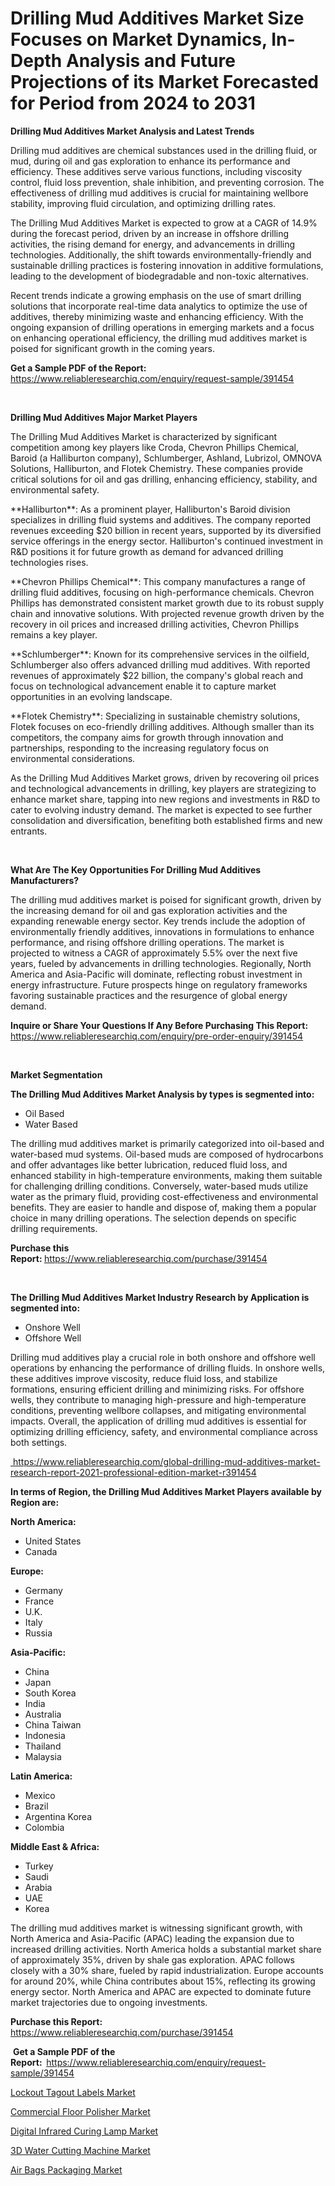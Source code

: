 <p><h1>Drilling Mud Additives Market Size Focuses on Market Dynamics, In-Depth Analysis and Future Projections of its Market Forecasted for Period from 2024 to 2031</h1></p><p><strong>Drilling Mud Additives Market Analysis and Latest Trends</strong></p>
<p><p>Drilling mud additives are chemical substances used in the drilling fluid, or mud, during oil and gas exploration to enhance its performance and efficiency. These additives serve various functions, including viscosity control, fluid loss prevention, shale inhibition, and preventing corrosion. The effectiveness of drilling mud additives is crucial for maintaining wellbore stability, improving fluid circulation, and optimizing drilling rates.</p><p>The Drilling Mud Additives Market is expected to grow at a CAGR of 14.9% during the forecast period, driven by an increase in offshore drilling activities, the rising demand for energy, and advancements in drilling technologies. Additionally, the shift towards environmentally-friendly and sustainable drilling practices is fostering innovation in additive formulations, leading to the development of biodegradable and non-toxic alternatives.</p><p>Recent trends indicate a growing emphasis on the use of smart drilling solutions that incorporate real-time data analytics to optimize the use of additives, thereby minimizing waste and enhancing efficiency. With the ongoing expansion of drilling operations in emerging markets and a focus on enhancing operational efficiency, the drilling mud additives market is poised for significant growth in the coming years.</p></p>
<p><strong>Get a Sample PDF of the Report:&nbsp;</strong> <a href="https://www.reliableresearchiq.com/enquiry/request-sample/391454?utm_campaign=103&utm_medium=2&utm_source=Github&utm_content=ia&utm_term=26102024&utm_id=drilling-mud-additives">https://www.reliableresearchiq.com/enquiry/request-sample/391454</a></p>
<p>&nbsp;</p>
<p><strong>Drilling Mud Additives Major Market Players</strong></p>
<p><p>The Drilling Mud Additives Market is characterized by significant competition among key players like Croda, Chevron Phillips Chemical, Baroid (a Halliburton company), Schlumberger, Ashland, Lubrizol, OMNOVA Solutions, Halliburton, and Flotek Chemistry. These companies provide critical solutions for oil and gas drilling, enhancing efficiency, stability, and environmental safety.</p><p>**Halliburton**: As a prominent player, Halliburton's Baroid division specializes in drilling fluid systems and additives. The company reported revenues exceeding $20 billion in recent years, supported by its diversified service offerings in the energy sector. Halliburton's continued investment in R&D positions it for future growth as demand for advanced drilling technologies rises.</p><p>**Chevron Phillips Chemical**: This company manufactures a range of drilling fluid additives, focusing on high-performance chemicals. Chevron Phillips has demonstrated consistent market growth due to its robust supply chain and innovative solutions. With projected revenue growth driven by the recovery in oil prices and increased drilling activities, Chevron Phillips remains a key player.</p><p>**Schlumberger**: Known for its comprehensive services in the oilfield, Schlumberger also offers advanced drilling mud additives. With reported revenues of approximately $22 billion, the company's global reach and focus on technological advancement enable it to capture market opportunities in an evolving landscape.</p><p>**Flotek Chemistry**: Specializing in sustainable chemistry solutions, Flotek focuses on eco-friendly drilling additives. Although smaller than its competitors, the company aims for growth through innovation and partnerships, responding to the increasing regulatory focus on environmental considerations.</p><p>As the Drilling Mud Additives Market grows, driven by recovering oil prices and technological advancements in drilling, key players are strategizing to enhance market share, tapping into new regions and investments in R&D to cater to evolving industry demand. The market is expected to see further consolidation and diversification, benefiting both established firms and new entrants.</p></p>
<p>&nbsp;</p>
<p><strong>What Are The Key Opportunities For Drilling Mud Additives Manufacturers?</strong></p>
<p><p>The drilling mud additives market is poised for significant growth, driven by the increasing demand for oil and gas exploration activities and the expanding renewable energy sector. Key trends include the adoption of environmentally friendly additives, innovations in formulations to enhance performance, and rising offshore drilling operations. The market is projected to witness a CAGR of approximately 5.5% over the next five years, fueled by advancements in drilling technologies. Regionally, North America and Asia-Pacific will dominate, reflecting robust investment in energy infrastructure. Future prospects hinge on regulatory frameworks favoring sustainable practices and the resurgence of global energy demand.</p></p>
<p><strong>Inquire or Share Your Questions If Any Before Purchasing This Report:</strong> <a href="https://www.reliableresearchiq.com/enquiry/pre-order-enquiry/391454?utm_campaign=103&utm_medium=2&utm_source=Github&utm_content=ia&utm_term=26102024&utm_id=drilling-mud-additives">https://www.reliableresearchiq.com/enquiry/pre-order-enquiry/391454</a></p>
<p>&nbsp;</p>
<p><strong>Market Segmentation</strong></p>
<p><strong>The Drilling Mud Additives Market Analysis by types is segmented into:</strong></p>
<p><ul><li>Oil Based</li><li>Water Based</li></ul></p>
<p><p>The drilling mud additives market is primarily categorized into oil-based and water-based mud systems. Oil-based muds are composed of hydrocarbons and offer advantages like better lubrication, reduced fluid loss, and enhanced stability in high-temperature environments, making them suitable for challenging drilling conditions. Conversely, water-based muds utilize water as the primary fluid, providing cost-effectiveness and environmental benefits. They are easier to handle and dispose of, making them a popular choice in many drilling operations. The selection depends on specific drilling requirements.</p></p>
<p><strong>Purchase this Report:&nbsp;</strong><a href="https://www.reliableresearchiq.com/purchase/391454?utm_campaign=103&utm_medium=2&utm_source=Github&utm_content=ia&utm_term=26102024&utm_id=drilling-mud-additives">https://www.reliableresearchiq.com/purchase/391454</a></p>
<p>&nbsp;</p>
<p><strong>The Drilling Mud Additives Market Industry Research by Application is segmented into:</strong></p>
<p><ul><li>Onshore Well</li><li>Offshore Well</li></ul></p>
<p><p>Drilling mud additives play a crucial role in both onshore and offshore well operations by enhancing the performance of drilling fluids. In onshore wells, these additives improve viscosity, reduce fluid loss, and stabilize formations, ensuring efficient drilling and minimizing risks. For offshore wells, they contribute to managing high-pressure and high-temperature conditions, preventing wellbore collapses, and mitigating environmental impacts. Overall, the application of drilling mud additives is essential for optimizing drilling efficiency, safety, and environmental compliance across both settings.</p></p>
<p><a href="https://www.reliableresearchiq.com/global-drilling-mud-additives-market-research-report-2021-professional-edition-market-r391454?utm_campaign=103&utm_medium=2&utm_source=Github&utm_content=ia&utm_term=26102024&utm_id=drilling-mud-additives">&nbsp;https://www.reliableresearchiq.com/global-drilling-mud-additives-market-research-report-2021-professional-edition-market-r391454</a></p>
<p><strong>In terms of Region, the Drilling Mud Additives Market Players available by Region are:</strong></p>
<p>
    <p> <strong> North America: </strong>
        <ul>
            <li>United States</li>
            <li>Canada</li>
        </ul>
        </p> 
    <p> <strong> Europe: </strong>
        <ul>
            <li>Germany</li>
            <li>France</li>
            <li>U.K.</li>
            <li>Italy</li>
            <li>Russia</li>
        </ul>
        </p> 
    <p> <strong> Asia-Pacific: </strong>
        <ul>
            <li>China</li>
            <li>Japan</li>
            <li>South Korea</li>
            <li>India</li>
            <li>Australia</li>
            <li>China Taiwan</li>
            <li>Indonesia</li>
            <li>Thailand</li>
            <li>Malaysia</li>
        </ul>
        </p> 
    <p> <strong> Latin America: </strong>
        <ul>
            <li>Mexico</li>
            <li>Brazil</li>
            <li>Argentina Korea</li>
            <li>Colombia</li>
        </ul>
        </p> 
    <p> <strong> Middle East & Africa: </strong>
        <ul>
            <li>Turkey</li>
            <li>Saudi</li>
            <li>Arabia</li>
            <li>UAE</li>
            <li>Korea</li>
        </ul>
    </p>
    </p>
<p><p>The drilling mud additives market is witnessing significant growth, with North America and Asia-Pacific (APAC) leading the expansion due to increased drilling activities. North America holds a substantial market share of approximately 35%, driven by shale gas exploration. APAC follows closely with a 30% share, fueled by rapid industrialization. Europe accounts for around 20%, while China contributes about 15%, reflecting its growing energy sector. North America and APAC are expected to dominate future market trajectories due to ongoing investments.</p></p>
<p><strong>Purchase this Report: </strong><a href="https://www.reliableresearchiq.com/purchase/391454?utm_campaign=103&utm_medium=2&utm_source=Github&utm_content=ia&utm_term=26102024&utm_id=drilling-mud-additives">https://www.reliableresearchiq.com/purchase/391454</a></p>
<p>&nbsp;<strong>Get a Sample PDF of the Report:&nbsp;&nbsp;</strong><a href="https://www.reliableresearchiq.com/enquiry/request-sample/391454?utm_campaign=103&utm_medium=2&utm_source=Github&utm_content=ia&utm_term=26102024&utm_id=drilling-mud-additives">https://www.reliableresearchiq.com/enquiry/request-sample/391454</a></p>
<p><strong></strong></p>
<p><p><a href="https://github.com/brookiqhurne/Market-Research-Report-List-1/blob/main/lockout-tagout-labels-market.md?utm_campaign=103&utm_medium=2&utm_source=Github&utm_content=ia&utm_term=26102024&utm_id=drilling-mud-additives">Lockout Tagout Labels Market</a></p><p><a href="https://issuu.com/reportprime-2/docs/commercial-floor-polisher-market-si_6476d7c2e0bb7a?utm_campaign=103&utm_medium=2&utm_source=Github&utm_content=ia&utm_term=26102024&utm_id=drilling-mud-additives">Commercial Floor Polisher Market</a></p><p><a href="https://www.linkedin.com/pulse/comprehensive-digital-infrared-curing-lamp-market-report-it8ac?utm_campaign=103&utm_medium=2&utm_source=Github&utm_content=ia&utm_term=26102024&utm_id=drilling-mud-additives">Digital Infrared Curing Lamp Market</a></p><p><a href="https://www.linkedin.com/pulse/insights-3d-water-cutting-machine-market-players-size-geographical-94ddc?utm_campaign=103&utm_medium=2&utm_source=Github&utm_content=ia&utm_term=26102024&utm_id=drilling-mud-additives">3D Water Cutting Machine Market</a></p><p><a href="https://github.com/radmanjxendrisczn/Market-Research-Report-List-1/blob/main/air-bags-packaging-market.md?utm_campaign=103&utm_medium=2&utm_source=Github&utm_content=ia&utm_term=26102024&utm_id=drilling-mud-additives">Air Bags Packaging Market</a></p></p>